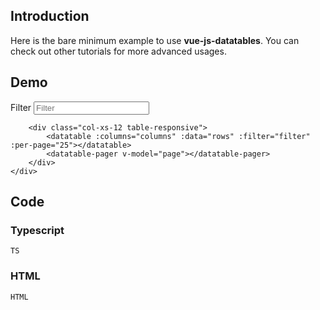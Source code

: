 ## Introduction

Here is the bare minimum example to use __vue-js-datatables__. You can check out other tutorials for more advanced usages.

## Demo

<div id="demo-app">
    <div class="row">
        <div class="col-xs-12 form-inline">
            <div class="form-group">
                <label for="filter" class="sr-only">Filter</label>
                <input type="text" class="form-control" v-model="filter" placeholder="Filter" @keydown="$event.stopImmediatePropagation()">
            </div>
        </div>
        
        <div class="col-xs-12 table-responsive">
            <datatable :columns="columns" :data="rows" :filter="filter" :per-page="25"></datatable>
            <datatable-pager v-model="page"></datatable-pager>
        </div>
    </div>
</div>

## Code

### Typescript

```TS```

### HTML

```HTML```

<script src="{{relativeURLToRoot /assets/js/rows.js}}" defer></script>
<script id="deps"></script>
<script id="demo-script"></script>
